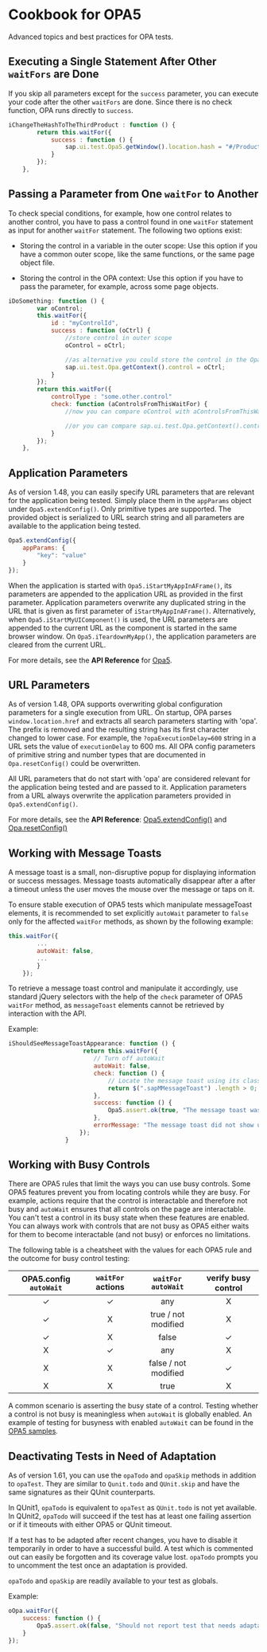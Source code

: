 # Cookbook for OPA5

Advanced topics and best practices for OPA tests.

## Executing a Single Statement After Other `waitFors` are Done

If you skip all parameters except for the `success` parameter, you can execute your code after
the other `waitFors` are done. Since there is no check function, OPA runs directly to `success`.

```javascript
iChangeTheHashToTheThirdProduct : function () {
        return this.waitFor({
            success : function () {
                sap.ui.test.Opa5.getWindow().location.hash = "#/Products(2)";
            }
        });
    },
```

## Passing a Parameter from One `waitFor` to Another

To check special conditions, for example, how one control relates to another control, you have to pass
a control found in one `waitFor` statement as input for another `waitFor` statement.
The following two options exist:

- Storing the control in a variable in the outer scope: Use this option if you have a common outer scope,
like the same functions, or the same page object file.

- Storing the control in the OPA context: Use this option if you have to pass the parameter, for example,
across some page objects.

```javascript
iDoSomething: function () {
        var oControl;
        this.waitFor({
            id : "myControlId",
            success : function (oCtrl) {
                //store control in outer scope
                oControl = oCtrl;

                //as alternative you could store the control in the Opa context
                sap.ui.test.Opa.getContext().control = oCtrl;
            }
        });
        return this.waitFor({
            controlType : "some.other.control"
            check: function (aControlsFromThisWaitFor) {
                //now you can compare oControl with aControlsFromThisWaitFor

                //or you can compare sap.ui.test.Opa.getContext().control with aControlsFromThisWaitFor
            }
        });
    },
```

## Application Parameters

As of version 1.48, you can easily specify URL parameters that are relevant for the application being tested.
Simply place them in the `appParams` object under `Opa5.extendConfig()`. Only primitive types are
supported. The provided object is serialized to URL search string and all parameters are available to the
application being tested.

```javascript
Opa5.extendConfig({
    appParams: {
        "key": "value"
    }
});
```

When the application is started with `Opa5.iStartMyAppInAFrame()`, its parameters are appended to the
application URL as provided in the first parameter. Application parameters overwrite any duplicated string in
the URL that is given as first parameter of `iStartMyAppInAFrame()`. Alternatively, when
`Opa5.iStartMyUIComponent()` is used, the URL parameters are appended to the current URL as the
component is started in the same browser window. On `Opa5.iTeardownMyApp()`, the application
parameters are cleared from the current URL.

For more details, see the **API Reference** for [Opa5](https://openui5nightly.hana.ondemand.com/#/api/sap.ui.test.Opa5).

## URL Parameters

As of version 1.48, OPA supports overwriting global configuration parameters for a single execution from URL.
On startup, OPA parses `window.location.href` and extracts all search parameters starting with 'opa'.
The prefix is removed and the resulting string has its first character changed to lower case. For example,
the `?opaExecutionDelay=600` string in a URL sets the value of `executionDelay` to 600 ms.
All OPA config parameters of primitive string and number types that are documented in `Opa.resetConfig()`
could be overwritten.

All URL parameters that do not start with 'opa' are considered relevant for the application being tested and are passed to it.
Application parameters from a URL always overwrite the application parameters provided in `Opa5.extendConfig()`.

For more details, see the **API Reference**: [Opa5.extendConfig()](https://openui5nightly.hana.ondemand.com/#/api/sap.ui.test.Opa5/.extendConfig) and [Opa.resetConfig()](https://openui5nightly.hana.ondemand.com/#/api/sap.ui.test.Opa/.resetConfig)

## Working with Message Toasts

A message toast is a small, non-disruptive popup for displaying information or success messages. Message toasts
automatically disappear after a after a timeout unless the user moves the mouse over the message or taps on it.

To ensure stable execution of OPA5 tests which manipulate messageToast elements, it is recommended to set explicitly
`autoWait` parameter to `false` only for the affected `waitFor` methods, as shown by the following example:

```javascript
this.waitFor({
        ...
        autoWait: false,
        ...
        }
    });
```

To retrieve a message toast control and manipulate it accordingly, use standard jQuery selectors with the help of the `check`
parameter of OPA5 `waitFor` method, as `messageToast` elements cannot be retrieved by interaction with the API.

Example:

```javascript
iShouldSeeMessageToastAppearance: function () {
                     return this.waitFor({
                        // Turn off autoWait
                        autoWait: false,
                        check: function () {
                            // Locate the message toast using its class name in a jQuery function
                            return $(".sapMMessageToast") .length > 0;
                        },
                        success: function () {
                            Opa5.assert.ok(true, "The message toast was shown");
                        },
                        errorMessage: "The message toast did not show up"
                    });
                }
```

## Working with Busy Controls

There are OPA5 rules that limit the ways you can use busy controls. Some OPA5 features prevent you
from locating controls while they are busy. For example, actions require that the control is interactable and
therefore not busy and `autoWait` ensures that all controls on the page are interactable.
You can't test a control in its busy state when these features are enabled. You can always work with controls
that are not busy as OPA5 either waits for them to become interactable (and not busy) or enforces no limitations.

The following table is a cheatsheet with the values for each OPA5 rule and the outcome for busy
control testing:

| OPA5.config `autoWait` | `waitFor` actions |  `waitFor` `autoWait`  | verify busy control |
|:----------------------:|:-----------------:|:----------------------:|:-------------------:|
| ✓                      | ✓                | any                    | X                   |
| ✓                      | X                | true / not modified    | X                   |
| ✓                      | X                | false                  | ✓                   |
| X                      | ✓                | any                    | X                   |
| X                      | X                | false / not modified   | ✓                   |
| X                      | X                | true                   | X                   |

A common scenario is asserting the busy state of a control. Testing whether a control is not busy
is meaningless when `autoWait` is globally enabled. An example of testing for busyness with enabled
`autoWait` can be found in the [OPA5 samples](https://openui5nightly.hana.ondemand.com/#/entity/sap.ui.test.Opa5).

## Deactivating Tests in Need of Adaptation

As of version 1.61, you can use the `opaTodo` and `opaSkip` methods in addition to `opaTest`.
They are similar to `Qunit.todo` and `QUnit.skip` and have the same signatures as their QUnit counterparts.

In QUnit1, `opaTodo` is equivalent to `opaTest` as `QUnit.todo` is not yet available. In QUnit2, `opaTodo`
will succeed if the test has at least one failing assertion or if it timeouts with either OPA5 or QUnit timeout.

If a test has to be adapted after recent changes, you have to disable it temporarily in order
to have a successful build. A test which is commented out can easily be forgotten and its coverage value lost.
`opaTodo` prompts you to uncomment the test once an adaptation is provided.

`opaTodo` and `opaSkip` are readily available to your test as globals.

Example:

```javascript
oOpa.waitFor({
    success: function () {
        Opa5.assert.ok(false, "Should not report test that needs adaptation");
    }
});
```
